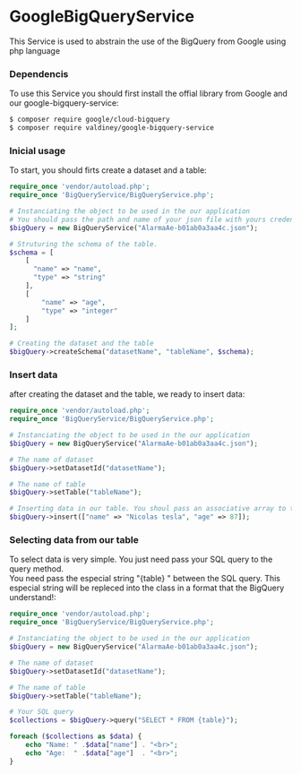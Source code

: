 # GoogleBigQueryService
This Service is used to abstrain the use of the BigQuery from Google using php language

### Dependencis
To use this Service you should first install the offial library from Google and our google-bigquery-service:

```sh
$ composer require google/cloud-bigquery
$ composer require valdiney/google-bigquery-service
```

### Inicial usage
To start, you should firts create a dataset and a table:

```php
require_once 'vendor/autoload.php';
require_once 'BigQueryService/BigQueryService.php';

# Instanciating the object to be used in the our application
# You should pass the path and name of your json file with yours credensials downloaded from google acount
$bigQuery = new BigQueryService("AlarmaAe-b01ab0a3aa4c.json");

# Struturing the schema of the table. 
$schema = [
	[
	  "name" => "name",
	  "type" => "string"
	],
	[
	    "name" => "age",
	    "type" => "integer"
	]
];

# Creating the dataset and the table
$bigQuery->createSchema("datasetName", "tableName", $schema);
```

### Insert data
after creating the dataset and the table, we ready to insert data:

```php
require_once 'vendor/autoload.php';
require_once 'BigQueryService/BigQueryService.php';

# Instanciating the object to be used in the our application
$bigQuery = new BigQueryService("AlarmaAe-b01ab0a3aa4c.json");

# The name of dataset
$bigQuery->setDatasetId("datasetName");

# The name of table
$bigQuery->setTable("tableName");

# Inserting data in our table. You shoul pass an associative array to the insert method
$bigQuery->insert(["name" => "Nicolas tesla", "age" => 87]);
```

### Selecting data from our table
To select data is very simple. You just need pass your SQL query to the query method. <br> You need pass the  especial string "{table} "
between the SQL query. This especial string  will be repleced into the class in a format that the BigQuery understand!:

```php
require_once 'vendor/autoload.php';
require_once 'BigQueryService/BigQueryService.php';

# Instanciating the object to be used in the our application
$bigQuery = new BigQueryService("AlarmaAe-b01ab0a3aa4c.json");

# The name of dataset
$bigQuery->setDatasetId("datasetName");

# The name of table
$bigQuery->setTable("tableName");

# Your SQL query
$collections = $bigQuery->query("SELECT * FROM {table}");

foreach ($collections as $data) {
    echo "Name: " .$data["name"] . "<br>";
    echo "Age:  " .$data["age"]  . "<br>";
}

```
